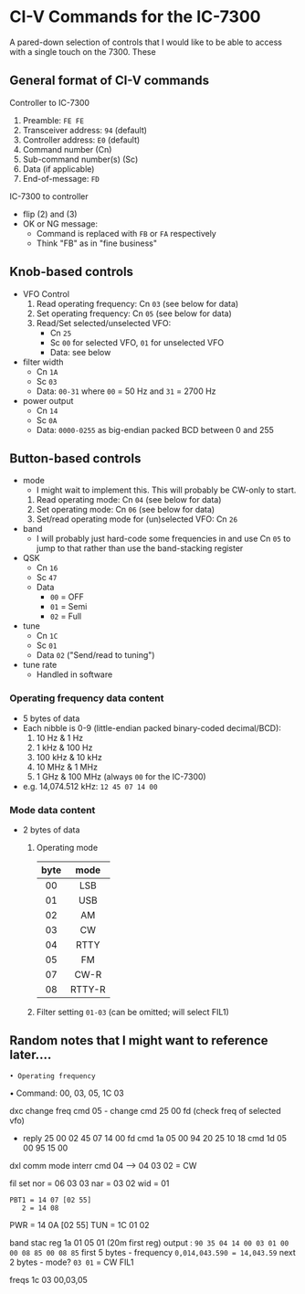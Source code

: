 # CI-V Commands for the IC-7300

A pared-down selection of controls that I would like to be able to access with a single touch on the 7300. These 

## General format of CI-V commands

Controller to IC-7300
1. Preamble: `FE FE`
2. Transceiver address: `94` (default)
3. Controller address: `E0` (default)
4. Command number (Cn)
5. Sub-command number(s) (Sc)
6. Data (if applicable)
7. End-of-message: `FD`

IC-7300 to controller
* flip (2) and (3)
* OK or NG message:
    * Command is replaced with `FB` or `FA` respectively
    * Think "FB" as in "fine business"

## Knob-based controls
* VFO Control
    1. Read operating frequency: Cn `03` (see below for data)
    2. Set operating frequency: Cn `05` (see below for data)
    3. Read/Set selected/unselected VFO:
        * Cn `25`
        * Sc `00` for selected VFO, `01` for unselected VFO
        * Data: see below
* filter width
    * Cn `1A`
    * Sc `03`
    * Data: `00-31` where `00` = 50 Hz and `31` = 2700 Hz
* power output
    * Cn `14`
    * Sc `0A`
    * Data: `0000-0255` as big-endian packed BCD between 0 and 255

## Button-based controls
* mode
    * I might wait to implement this. This will probably be CW-only to start.
    1. Read operating mode: Cn `04` (see below for data)
    2. Set operating mode: Cn `06` (see below for data)
    3. Set/read operating mode for (un)selected VFO: Cn `26`
* band
    * I will probably just hard-code some frequencies in and use Cn `05` to jump to that rather than use the band-stacking register
* QSK
    * Cn `16`
    * Sc `47`
    * Data
        * `00` = OFF
        * `01` = Semi
        * `02` = Full
* tune
    * Cn `1C`
    * Sc `01`
    * Data `02` ("Send/read to tuning")
* tune rate
    * Handled in software


### Operating frequency data content
* 5 bytes of data
* Each nibble is 0-9 (little-endian packed binary-coded decimal/BCD):
    1. 10 Hz & 1 Hz
    2. 1 kHz & 100 Hz
    3. 100 kHz & 10 kHz
    4. 10 MHz & 1 MHz
    5. 1 GHz & 100 MHz (always `00` for the IC-7300)
* e.g. 14,074.512 kHz: `12 45 07 14 00`

### Mode data content
* 2 bytes of data
    1. Operating mode
        
        | byte | mode |
        | :---: | :---: |
        | 00 | LSB |
        | 01 | USB |
        | 02 | AM |
        | 03 | CW |
        | 04 | RTTY |
        | 05 | FM |
        | 07 | CW-R |
        | 08 | RTTY-R |
    2. Filter setting `01-03` (can be omitted; will select FIL1)

## Random notes that I might want to reference later....

    • Operating frequency
•
Command: 00, 03, 05, 1C 03

dxc change freq
cmd 05 - change
cmd 25 00 fd (check freq of selected vfo)
- reply 25 00 02 45 07 14 00 fd
cmd 1a 05 00 94 20 25 10 18
cmd 1d 05 00 95 15 00

dxl comm mode interr
cmd 04 --> 04 03 02 = CW

fil set nor = 06 03 03
        nar =    03 02
        wid =       01

    PBT1 = 14 07 [02 55]
       2 = 14 08

PWR = 14 0A [02 55]
TUN = 1C 01 02

band stac reg
1a 01 05 01 (20m first reg)
output : `90 35 04 14 00 03 01 00 00 08 85 00 08 85`
first 5 bytes - frequency `0,014,043.590 = 14,043.59`
next 2 bytes - mode? `03 01` = CW FIL1

freqs
1c 03
00,03,05